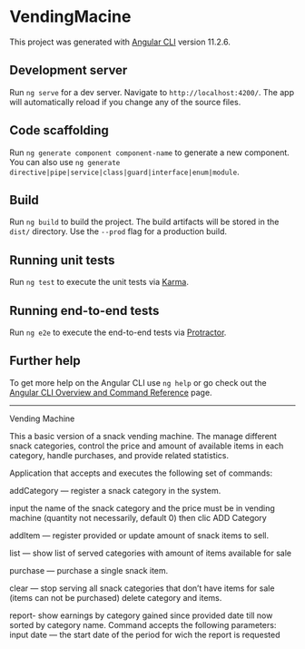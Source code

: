 # VendingMacine

This project was generated with [Angular CLI](https://github.com/angular/angular-cli) version 11.2.6.

## Development server

Run `ng serve` for a dev server. Navigate to `http://localhost:4200/`. The app will automatically reload if you change any of the source files.

## Code scaffolding

Run `ng generate component component-name` to generate a new component. You can also use `ng generate directive|pipe|service|class|guard|interface|enum|module`.

## Build

Run `ng build` to build the project. The build artifacts will be stored in the `dist/` directory. Use the `--prod` flag for a production build.

## Running unit tests

Run `ng test` to execute the unit tests via [Karma](https://karma-runner.github.io).

## Running end-to-end tests

Run `ng e2e` to execute the end-to-end tests via [Protractor](http://www.protractortest.org/).

## Further help

To get more help on the Angular CLI use `ng help` or go check out the [Angular CLI Overview and Command Reference](https://angular.io/cli) page.

----------------------------------------------------------------------------------------------------------------------------------------------------------------------

Vending   Machine

This a basic version of a snack vending
machine. The  manage different snack categories, control the
price and amount of available items in each category, handle purchases,
and provide related statistics.

Application that accepts and executes the following set of commands:

addCategory  — register a snack
category in the system.

input the name of the snack category and the price must be in  vending machine (quantity not necessarily, default 0) then clic ADD Category

addItem  — register provided  or update amount of snack
items to sell.

list — show list of served categories with amount of items
available for sale 

purchase — purchase a single snack
item.

clear — stop serving all snack categories that don’t have items for sale (items can not be purchased)
delete category and items.

report- show earnings by category gained since
provided date till now sorted by category name.
Command accepts the following parameters:
input date — the start date of the period for wich the report
is requested

